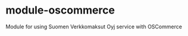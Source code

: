 module-oscommerce
=================

Module for using Suomen Verkkomaksut Oyj service with OSCommerce